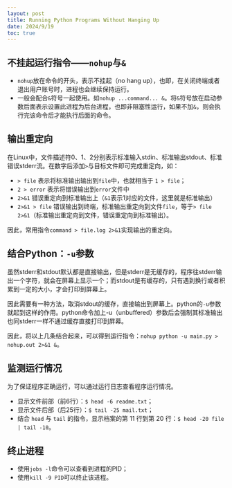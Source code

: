 ```yaml
---
layout: post
title: Running Python Programs Without Hanging Up
date: 2024/9/19
toc: true
---
```


## 不挂起运行指令——`nohup`与`&`

* `nohup`放在命令的开头，表示不挂起（no hang up），也即，在关闭终端或者退出用户账号时，进程也会继续保持运行。
* 一般会配合`&`符号一起使用。如`nohup ...command... &`。将`&`符号放在启动参数后面表示设置此进程为后台进程，也即非阻塞性运行，如果不加`&`，则会执行完该命令后才能执行后面的命令。

## 输出重定向

在Linux中，文件描述符0、1、2分别表示标准输入stdin、标准输出stdout、标准错误stderr流。在数字后添加`>`与目标文件即可完成重定向，如：

* `> file` 表示将标准输出输出到`file`中，也就相当于 `1 > file`；
* `2 > error` 表示将错误输出到`error`文件中
* `2>&1` 错误重定向到标准输出上（`&1`表示1对应的文件，这里就是标准输出）
* `2>&1 > file` 错误输出到终端，标准输出重定向到文件`file`，等于`> file 2>&1`（标准输出重定向到文件，错误重定向到标准输出）。

因此，常用指令`command > file.log 2>&1`实现输出的重定向。

## 结合Python：`-u`参数

虽然stderr和stdout默认都是直接输出，但是stderr是无缓存的，程序往stderr输出一个字符，就会在屏幕上显示一个；而stdout是有缓存的，只有遇到换行或者积累到一定的大小，才会打印到屏幕上。

因此需要有一种方法，取消stdout的缓存，直接输出到屏幕上。python的`-u`参数就起到这样的作用。python命令加上-u（unbuffered）参数后会强制其标准输出也同stderr一样不通过缓存直接打印到屏幕。

因此，将以上几条结合起来，可以得到运行指令：`nohup python -u main.py > nohup.out 2>&1 &`。

## 监测运行情况

为了保证程序正确运行，可以通过运行日志查看程序运行情况。

* 显示文件前部（前6行）：`$ head -6 readme.txt`；
* 显示文件后部（后25行）：`$ tail -25 mail.txt`；
* 结合 `head` 与 `tail` 的指令，显示档案的第 11 行到第 20 行：`$ head -20 file | tail -10`。

## 终止进程

* 使用`jobs -l`命令可以查看到进程的PID；
* 使用`kill -9 PID`可以终止该进程。

